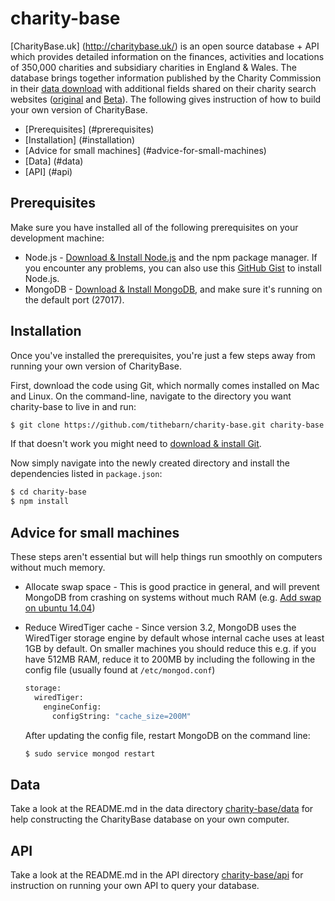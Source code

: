 # charity-base
[CharityBase.uk] (http://charitybase.uk/) is an open source database + API which provides detailed information on the finances, activities and locations of 350,000 charities and subsidiary charities in England & Wales. The database brings together information published by the Charity Commission in their <a href="http://data.charitycommission.gov.uk/" target="_blank">data download</a> with additional fields shared on their charity search websites (<a href="http://apps.charitycommission.gov.uk/showcharity/registerofcharities/RegisterHomePage.aspx" target="_blank">original</a> and <a href="http://beta.charitycommission.gov.uk/" target="_blank">Beta</a>). The following gives instruction of how to build your own version of CharityBase.

- [Prerequisites] (#prerequisites)
- [Installation] (#installation)
- [Advice for small machines] (#advice-for-small-machines)
- [Data] (#data)
- [API] (#api)

## Prerequisites
Make sure you have installed all of the following prerequisites on your development machine:

* Node.js - [Download & Install Node.js](https://nodejs.org/en/download/) and the npm package manager. If you encounter any problems, you can also use this [GitHub Gist](https://gist.github.com/isaacs/579814) to install Node.js.
* MongoDB - [Download & Install MongoDB](http://www.mongodb.org/downloads), and make sure it's running on the default port (27017).

## Installation

Once you've installed the prerequisites, you're just a few steps away from running your own version of CharityBase.

First, download the code using Git, which normally comes installed on Mac and Linux.  On the command-line, navigate to the directory you want charity-base to live in and run:
```bash
$ git clone https://github.com/tithebarn/charity-base.git charity-base
```
If that doesn't work you might need to [download & install Git](https://git-scm.com/downloads).

Now simply navigate into the newly created directory and install the dependencies listed in `package.json`:
```bash
$ cd charity-base
$ npm install
```

## Advice for small machines
These steps aren't essential but will help things run smoothly on computers without much memory.

* Allocate swap space - This is good practice in general, and will prevent MongoDB from crashing on systems without much RAM (e.g. [Add swap on ubuntu 14.04](https://www.digitalocean.com/community/tutorials/how-to-add-swap-on-ubuntu-14-04))

* Reduce WiredTiger cache - Since version 3.2, MongoDB uses the WiredTiger storage engine by default whose internal cache uses at least 1GB by default.  On smaller machines you should reduce this e.g. if you have 512MB RAM, reduce it to 200MB by including the following in the config file (usually found at `/etc/mongod.conf`)
    ```bash
    storage:
      wiredTiger:
        engineConfig:
          configString: "cache_size=200M"
    ```
    After updating the config file, restart MongoDB on the command line:
    ```bash
    $ sudo service mongod restart
    ```

## Data
Take a look at the README.md in the data directory [charity-base/data](https://github.com/tithebarn/charity-base/tree/master/data) for help constructing the CharityBase database on your own computer.

## API
Take a look at the README.md in the API directory [charity-base/api](https://github.com/tithebarn/charity-base/tree/master/api) for instruction on running your own API to query your database.

